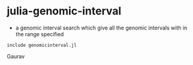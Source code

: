 # julia-genomic-interval

 - a genomic interval search which give all the genomic intervals with in the range specified

```
include genomicinterval.jl
```

Gaurav 
